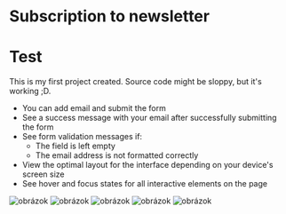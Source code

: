 # Subscription to newsletter

# Test
This is my first project created. Source code might be sloppy, but it's working ;D.

- You can add email and submit the form
- See a success message with your email after successfully submitting the form
- See form validation messages if:
  - The field is left empty
  - The email address is not formatted correctly
- View the optimal layout for the interface depending on your device's screen size
- See hover and focus states for all interactive elements on the page

![obrázok](https://github.com/skrinkook/newsletter-frontend/assets/23417443/be332b05-74ab-4b02-b653-b932ece888f8)
![obrázok](https://github.com/skrinkook/newsletter-frontend/assets/23417443/4b1790e3-ba76-486c-ae32-6e4656a563bd)
![obrázok](https://github.com/skrinkook/newsletter-frontend/assets/23417443/c8780b76-79f7-4124-a8da-1dde05eb800a)
![obrázok](https://github.com/skrinkook/newsletter-frontend/assets/23417443/eddccfce-049a-49ad-8c17-dcc85beaf270)
![obrázok](https://github.com/skrinkook/newsletter-frontend/assets/23417443/ba37ed28-4ed3-4626-9db6-405820a5b14f)
